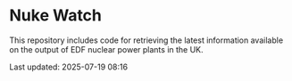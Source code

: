 # Nuke Watch

This repository includes code for retrieving the latest information available on the output of EDF nuclear power plants in the UK.

Last updated: 2025-07-19 08:16
